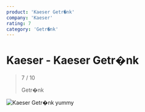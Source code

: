 ```yaml
---
product: 'Kaeser Getr�nk'
company: 'Kaeser'
rating: 7
category: 'Getr�nk'
---
```


# Kaeser - Kaeser Getr�nk
>
> 7 / 10
>
> Getr�nk

![Kaeser Getr�nk](./assets/kaeser-kaeser-getr�nk-42ac13d2-37c1-499e-9801-30f7d618a4f4.jpg)
yummy

